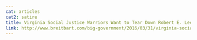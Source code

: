 ```yaml
---
cat: articles
cat2: satire
title: Virginia Social Justice Warriors Want to Tear Down Robert E. Lee Statue
link: http://www.breitbart.com/big-government/2016/03/31/virginia-social-justice-warriors-want-to-tear-down-robert-e-lee-statue/
---
```

